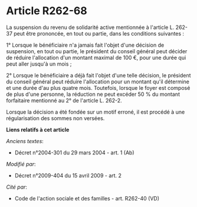 # Article R262-68

La suspension du revenu de solidarité active mentionnée à l'article L. 262-37 peut être prononcée, en tout ou partie, dans
les conditions suivantes : 

1° Lorsque le bénéficiaire n'a jamais fait l'objet d'une décision de suspension, en tout ou partie, le président du conseil
général peut décider de réduire l'allocation d'un montant maximal de 100 €, pour une durée qui peut aller jusqu'à un mois ; 

2° Lorsque le bénéficiaire a déjà fait l'objet d'une telle décision, le président du conseil général peut réduire
l'allocation pour un montant qu'il détermine et une durée d'au plus quatre mois. Toutefois, lorsque le foyer est composé de
plus d'une personne, la réduction ne peut excéder 50 % du montant forfaitaire mentionné au 2° de l'article L. 262-2. 

Lorsque la décision a été fondée sur un motif erroné, il est procédé à une régularisation des sommes non versées.

**Liens relatifs à cet article**

_Anciens textes_:

  - Décret n°2004-301 du 29 mars 2004 - art. 1 (Ab)

_Modifié par_:

  - Décret n°2009-404 du 15 avril 2009 - art. 2

_Cité par_:

  - Code de l'action sociale et des familles - art. R262-40 (VD)
